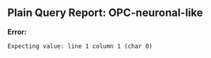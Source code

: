 ## Plain Query Report: OPC-neuronal-like

**Error:**
```
Expecting value: line 1 column 1 (char 0)
```